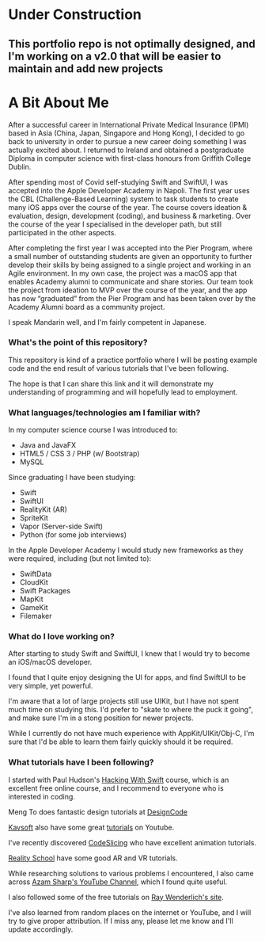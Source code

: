 # Under Construction
## This portfolio repo is not optimally designed, and I'm working on a v2.0 that will be easier to maintain and add new projects 

# A Bit About Me

After a successful career in International Private Medical Insurance (IPMI) based in Asia (China, Japan, Singapore and Hong Kong), I decided to go back to university in order to pursue a new career doing something I was actually excited about. I returned to Ireland and obtained a postgraduate Diploma in computer science with first-class honours from Griffith College Dublin.

After spending most of Covid self-studying Swift and SwiftUI, I was accepted into the Apple Developer Academy in Napoli. The first year uses the CBL (Challenge-Based Learning) system to task students to create many iOS apps over the course of the year. The course covers ideation & evaluation, design, development (coding), and business & marketing. Over the course of the year I specialised in the developer path, but still participated in the other aspects.

After completing the first year I was accepted into the Pier Program, where a small number of outstanding students are given an opportunity to further develop their skills by being assigned to a single project and working in an Agile environment. In my own case, the project was a macOS app that enables Academy alumni to communicate and share stories. Our team took the project from ideation to MVP over the course of the year, and the app has now “graduated” from the Pier Program and has been taken over by the Academy Alumni board as a community project.

I speak Mandarin well, and I'm fairly competent in Japanese.

### What's the point of this repository? 

This repository is kind of a practice portfolio where I will be posting example code and the end result of various tutorials that I've been following. 

The hope is that I can share this link and it will demonstrate my understanding of programming and will hopefully lead to employment. 

### What languages/technologies am I familiar with? 

In my computer science course I was introduced to: 

* Java and JavaFX
* HTML5 / CSS 3 / PHP (w/ Bootstrap)
* MySQL

Since graduating I have been studying: 

* Swift 
* SwiftUI
* RealityKit (AR)
* SpriteKit
* Vapor (Server-side Swift)
* Python (for some job interviews)

In the Apple Developer Academy I would study new frameworks as they were required, including (but not limited to): 
* SwiftData
* CloudKit
* Swift Packages
* MapKit
* GameKit
* Filemaker

### What do I love working on?

After starting to study Swift and SwiftUI, I knew that I would try to become an iOS/macOS developer. 

I found that I quite enjoy designing the UI for apps, and find SwiftUI to be very simple, yet powerful.

I'm aware that a lot of large projects still use UIKit, but I have not spent much time on studying this. I'd prefer to "skate to where the puck it going", and make sure I'm in a stong position for newer projects. 

While I currently do not have much experience with AppKit/UIKit/Obj-C, I'm sure that I'd be able to learn them fairly quickly should it be required. 

### What tutorials have I been following? 

I started with Paul Hudson's <a href="https://www.hackingwithswift.com">Hacking With Swift</a> course, which is an excellent free online course, and I recommend to everyone who is interested in coding. 

Meng To does fantastic design tutorials at [DesignCode](https://www.youtube.com/channel/UCTIhfOopxukTIRkbXJ3kN-g)

[Kavsoft](https://kavsoft.dev) also have some great [tutorials](https://www.youtube.com/channel/UCsuV4MRk_aB291SrchUVb4w) on Youtube. 

I've recently discovered [CodeSlicing](https://www.youtube.com/channel/UCakreohbcr3Xcrlc6qbbbVA) who have excellent animation tutorials. 

[Reality School](https://www.youtube.com/channel/UCTtCkXsHQvuOYjjpPMleQWQ) have some good AR and VR tutorials. 

While researching solutions to various problems I encountered, I also came across <a href="https://www.youtube.com/user/azamsharp/">Azam Sharp's YouTube Channel</a>, which I found quite useful. 

I also followed some of the free tutorials on <a href="https://www.raywenderlich.com/paths#ios">Ray Wenderlich's site</a>.

I've also learned from random places on the internet or YouTube, and I will try to give proper attribution. If I miss any, please let me know and I'll update accordingly. 
